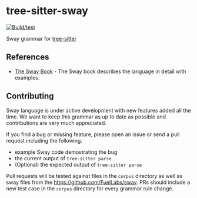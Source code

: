 # tree-sitter-sway

[![Build/test](https://github.com/FuelLabs/tree-sitter-sway/actions/workflows/ci.yml/badge.svg)](https://github.com/FuelLabs/tree-sitter-sway/actions/workflows/ci.yml)

Sway grammar for [tree-sitter](https://github.com/tree-sitter/tree-sitter)

## References

* [The Sway Book](https://fuellabs.github.io/sway) - The Sway book describes the language in detail with examples.

## Contributing

Sway language is under active development with new features added all the time. We want to keep this grammar as up to date as possible and contributions are very much appreciated.

If you find a bug or missing feature, please open an issue or send a pull request including the following.

- example Sway code demostrating the bug
- the current output of `tree-sitter parse`
- (Optional) the expected output of `tree-sitter parse`

Pull requests will be tested against files in the `corpus` directory as well as sway files from the https://github.com/FuelLabs/sway. PRs should include a new test case in the `corpus` directory for every grammar rule change.
